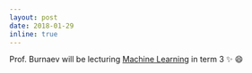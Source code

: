 ```yaml
---
layout: post
date: 2018-01-29
inline: true
---
```


Prof. Burnaev will be lecturing [Machine Learning](/lectures/2018-01-28-Machine-Learning/) in term 3 :sparkles: :smile:
